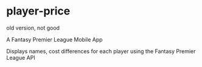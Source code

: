 # player-price
old version, not good

 A Fantasy Premier League Mobile App

 Displays names, cost differences for each player using the Fantasy Premier League API
